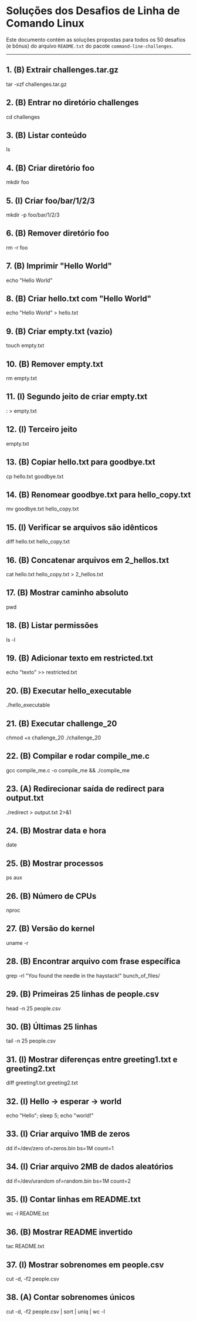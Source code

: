 # Soluções dos Desafios de Linha de Comando Linux

Este documento contém as soluções propostas para todos os 50 desafios (e bônus) do arquivo `README.txt` do pacote `command-line-challenges`.

---

## **1. (B) Extrair challenges.tar.gz**
tar -xzf challenges.tar.gz

## **2. (B) Entrar no diretório challenges**
cd challenges

## **3. (B) Listar conteúdo**
ls

## **4. (B) Criar diretório foo**
mkdir foo

## **5. (I) Criar foo/bar/1/2/3**
mkdir -p foo/bar/1/2/3

## **6. (B) Remover diretório foo**
rm -r foo

## **7. (B) Imprimir "Hello World"**
echo "Hello World" 

## **8. (B) Criar hello.txt com "Hello World"**
echo "Hello World" > hello.txt

## **9. (B) Criar empty.txt (vazio)**
touch empty.txt

## **10. (B) Remover empty.txt** 
rm empty.txt

## **11. (I) Segundo jeito de criar empty.txt**
: > empty.txt 

## **12. (I) Terceiro jeito**
empty.txt

## **13. (B) Copiar hello.txt para goodbye.txt**
cp hello.txt goodbye.txt 

## **14. (B) Renomear goodbye.txt para hello_copy.txt**
mv goodbye.txt hello_copy.txt 

## **15. (I) Verificar se arquivos são idênticos**
diff hello.txt hello_copy.txt 

## **16. (B) Concatenar arquivos em 2_hellos.txt**
cat hello.txt hello_copy.txt > 2_hellos.txt 
 
## **17. (B) Mostrar caminho absoluto**
pwd 

## **18. (B) Listar permissões**
ls -l 

## **19. (B) Adicionar texto em restricted.txt**
echo "texto" >> restricted.txt 

## **20. (B) Executar hello_executable**
./hello_executable 

## **21. (B) Executar challenge_20**
chmod +x challenge_20
./challenge_20

## **22. (B) Compilar e rodar compile_me.c**
gcc compile_me.c -o compile_me && ./compile_me 

## **23. (A) Redirecionar saída de redirect para output.txt**
./redirect > output.txt 2>&1 

## **24. (B) Mostrar data e hora**
date 

## **25. (B) Mostrar processos**
ps aux 

## **26. (B) Número de CPUs**
nproc 

## **27. (B) Versão do kernel**
uname -r 

## **28. (B) Encontrar arquivo com frase específica**
grep -rl "You found the needle in the haystack!" bunch_of_files/ 

## **29. (B) Primeiras 25 linhas de people.csv**
head -n 25 people.csv 

## **30. (B) Últimas 25 linhas**
tail -n 25 people.csv 

## **31. (I) Mostrar diferenças entre greeting1.txt e greeting2.txt**
diff greeting1.txt greeting2.txt 

## **32. (I) Hello -> esperar -> world**
echo "Hello"; sleep 5; echo "world!"

## **33. (I) Criar arquivo 1MB de zeros**
dd if=/dev/zero of=zeros.bin bs=1M count=1 

## **34. (I) Criar arquivo 2MB de dados aleatórios**
dd if=/dev/urandom of=random.bin bs=1M count=2 

## **35. (I) Contar linhas em README.txt**
wc -l README.txt 

## **36. (B) Mostrar README invertido**
tac README.txt 

## **37. (I) Mostrar sobrenomes em people.csv**
cut -d, -f2 people.csv 

## **38. (A) Contar sobrenomes únicos**
cut -d, -f2 people.csv | sort | uniq | wc -l 